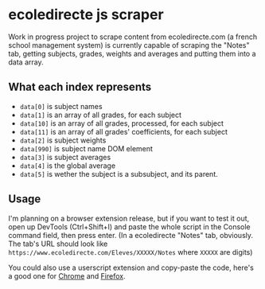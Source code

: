 # ecoledirecte js scraper
Work in progress project to scrape content from ecoledirecte.com (a french school management system) 
is currently capable of scraping the "Notes" tab, getting subjects, grades, weights and averages and putting them into a data array.
## What each index represents
* `data[0]` is subject names
* `data[1]` is an array of all grades, for each subject
* `data[10]` is an array of all grades, processed, for each subject
* `data[11]` is an array of all grades' coefficients, for each subject
* `data[2]` is subject weights
* `data[990]` is subject name DOM element
* `data[3]` is subject averages
* `data[4]` is the global average
* `data[5]` is wether the subject is a subsubject, and its parent.
## Usage
I'm planning on a browser extension release, but if you want to test it out, open up DevTools (Ctrl+Shift+I) and paste the whole script in the Console command field, then press enter. (In a ecoledirecte "Notes" tab, obviously. The tab's URL should look like `https://www.ecoledirecte.com/Eleves/XXXXX/Notes` where `XXXXX` are digits)

You could also use a userscript extension and copy-paste the code, here's a good one for [Chrome](https://chrome.google.com/webstore/detail/user-javascript-and-css/nbhcbdghjpllgmfilhnhkllmkecfmpld) and [Firefox](https://addons.mozilla.org/fr/firefox/addon/custom-style-script).
